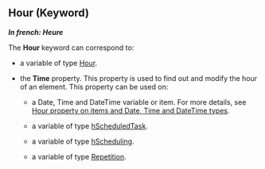 
## Hour (Keyword)

***In french: Heure***
	



<a name="XUse"></a>
<a name="Use"></a>
<a name="description"></a>
The **Hour** keyword can correspond to: 

- a variable of type [Hour](../Motscles/1514068.md). 

- the **Time** property. This property is used to find out and modify the hour of an element. This property can be used on:

	- a Date, Time and DateTime variable or item. For more details, see [Hour property on items and Date, Time and DateTime types](../Proprietes/2512038.md). 

	- a variable of type [hScheduledTask](../WDLang4/1000017448.md).

	- a variable of type [hScheduling](../WDLang4/1000018853.md).

	- a variable of type [Repetition](../WDLang1/1000019262.md). 







